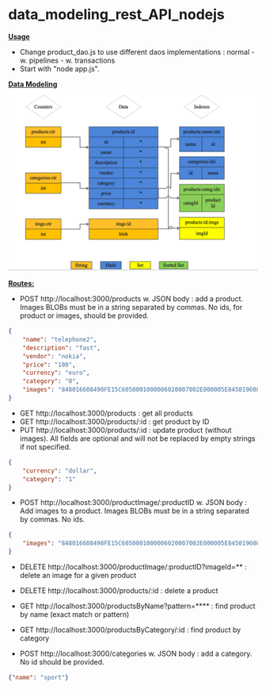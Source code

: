 # data_modeling_rest_API_nodejs

<b><u>Usage</u></b>
- Change product_dao.js to use different daos implementations : normal - w. pipelines - w. transactions
- Start with "node app.js".

<b><u>Data Modeling</u></b>
![data modeling](https://github.com/helenebrulin/data_modeling_rest_API_nodejs/blob/main/data%20modeling.png)

<b><u>Routes:</u></b>
- POST http://localhost:3000/products w. JSON body : add a product. Images BLOBs must be in a string separated by commas. No ids, for product or images, should be provided.
```json
{
    "name": "telephone2",
    "description": "fast",
    "vendor": "nokia",
    "price": "100",
    "currency": "euro",
    "category": "0",
    "images": "848016608498FE15C6050001000006020007002E000005E84501960844CFF,15C6050001000006020008002E000405E84,E15C6050001000006350800020000002E00010000"
}
```
- GET http://localhost:3000/products : get all products
- GET http://localhost:3000/products/:id : get product by ID
- PUT http://localhost:3000/products/:id : update product (without images). All fields are optional and will not be replaced by empty strings if not specified.
```json
{
    "currency": "dollar",
    "category": "1"
}
```
- POST http://localhost:3000/productImage/:productID w. JSON body : Add images to a product. Images BLOBs must be in a string separated by commas. No ids.
```json
{
    "images": "848016608498FE15C6050001000006020007002E000005E84501960844CFF,15C6050001000006020008002E000405E84,E15C6050001000006350800020000002E00010000"
}
```
- DELETE http://localhost:3000/productImage/:productID?imageId=** : delete an image for a given product
- DELETE http://localhost:3000/products/:id : delete a product
- GET http://localhost:3000/productsByName?pattern=**** : find product by name (exact match or pattern)
- GET http://localhost:3000/productsByCategory/:id : find product by category

- POST http://localhost:3000/categories w. JSON body : add a category. No id should be provided. 
```json
{"name": "sport"}
```
